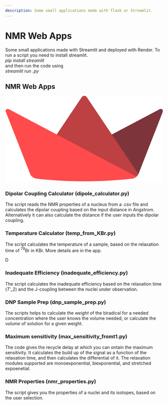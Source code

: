 ```yaml
---
description: Some small applications made with flask or Streamlit.
---
```


# NMR Web Apps

Some small applications made with Streamlit and deployed with Render. To run a script you need to install streamlit.\
_pip install streamlit_\
and then run the code using\
_streamlit run .py_

## NMR Web Apps

<img src=".gitbook/assets/streamlit-mark-color.png" alt="streamlit-logo" data-size="line">

### Dipolar Coupling Calculator (dipole\_calculator.py)

The script reads the NMR properties of a nucleus from a .csv file and calculates the dipolar coupling based on the input distance in Angstrom. Alternatively it can also calculate the distance if the user inputs the dipolar coupling.

### Temperature Calculator (temp\_from\_KBr.py)

The script calculates the temperature of a sample, based on the relaxation time of $^79$Br in KBr. More details are in the app.



D

### Inadequate Efficiency (inadequate\_efficiency.py)

The script calculates the inadequate efficiency based on the relaxation time ($T'\_2$) and the J-coupling between the nuclei under observation.

### DNP Sample Prep (dnp\_sample\_prep.py)

The scripts helps to calculate the _weight_ of the biradical for a needed concentration where the user knows the volume needed, or calculate the _volume_ of solution for a given weight.

### Maximum sensitivity (max\_sensitivity\_fromt1.py)

The code gives the recycle delay at which you can ontain the maximum sensitivity. It calculates the build up of the signal as a function of the relaxation time, and then calculates the differential of it. The relaxation modules supported are monoexponential, biexponential, and stretched expoenetial.

### NMR Properties (nmr\_properties.py)

The script gives you the properties of a nuclei and its isotopes, based on the user selection.
